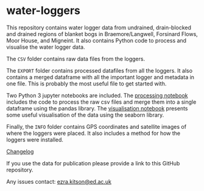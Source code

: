 # water-loggers

This repository contains water logger data from undrained, drain-blocked and drained regions of blanket bogs in Braemore/Langwell, Forsinard Flows, Moor House, and Migneint. It also contains Python code to process and visualise the water logger data.

The ```CSV``` folder contains raw data files from the loggers. 

The ```EXPORT``` folder contains processed datafiles from all the loggers. It also contains a merged dataframe with all the important logger and metadata in one file. This is probably the most useful file to get started with. 

Two Python 3 jupyter notebooks are included. The [processing notebook](https://nbviewer.org/github/NBellGroup/water-loggers/blob/main/processing.ipynb) includes the code to process the raw csv files and merge them into a single dataframe using the pandas library. The [visualisation notebook](https://nbviewer.org/github/NBellGroup/water-loggers/blob/main/visualisation.ipynb) presents some useful visualisation of the data using the seaborn library.  

Finally, the ```INFO``` folder contains GPS coordinates and satellite images of where the loggers were placed. It also includes a method for how the loggers were installed. 

[Changelog](./CHANGELOG.md)

If you use the data for publication please provide a link to this GitHub repository. 

Any issues contact: ezra.kitson@ed.ac.uk